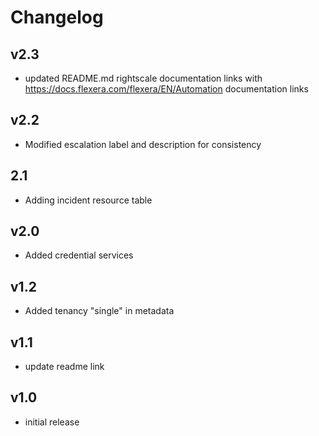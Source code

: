# Changelog

## v2.3

- updated README.md rightscale documentation links with https://docs.flexera.com/flexera/EN/Automation documentation links

## v2.2

- Modified escalation label and description for consistency

## 2.1

- Adding incident resource table

## v2.0

- Added credential services

## v1.2

- Added tenancy "single" in metadata

## v1.1

- update readme link

## v1.0

- initial release
